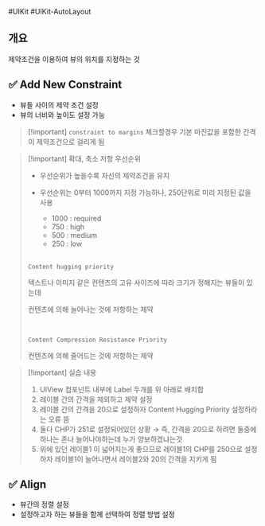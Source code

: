 #UIKit #UIKit-AutoLayout

## 개요

제약조건을 이용하여 뷰의 위치를 지정하는 것

## ✅ Add New Constraint
- 뷰들 사이의 제약 조건 설정
- 뷰의 너비와 높이도 설정 가능

> [!important] `constraint to margins`
> 체크할경우 기본 마진값을 포함한 간격이 제약조건으로 걸리게 됨

> [!important] 확대, 축소 저항 우선순위
>  - 우선순위가 높을수록 자신의 제약조건을 유지
> - 우선순위는 0부터 1000까지 지정 가능하나, 250단위로 미리 지정된 값을 사용
>     - 1000 : required
>     - 750 : high
>     - 500 : medium
>     - 250 : low
>     
>     <br>
>     
> `Content hugging priority`
> 
> 텍스트나 이미지 같은 컨텐츠의 고유 사이즈에 따라 크기가 정해지는 뷰들이 있는데
> 
> 컨텐츠에 의해 늘어나는 것에 저항하는 제약
> 
>   <br>
> 
> `Content Compression Resistance Priority`
> 
> 컨텐츠에 의해 줄어드는 것에 저항하는 제약
> 

 > [!important] 실습 내용
 > 
 > 1. UIView 컴포넌트 내부에 Label 두개를 위 아래로 배치함
 > 2. 레이블 간의 간격을 제외하고 제약 설정
 > 3. 레이블 간의 간격을 20으로 설정하자 Content Hugging Priority 설정하라는 오류 뜸
 > 4. 둘다 CHP가 251로 설정되어있던 상황
 >     → 즉, 간격을 20으로 하려면 둘중에 하나는 존나 늘어나야하는데 누가 양보하겠냐는것
 > 5. 위에 있던 레이블1 이 넓어지는게 좋으므로 레이블1의 CHP를 250으로 설정하자 레이블1이 늘어나면서 레이블2와 20의 간격을 지키게 됨

## ✅ Align
- 뷰간의 정렬 설정
- 설정하고자 하는 뷰들을 함께 선택하여 정렬 방법 설정
